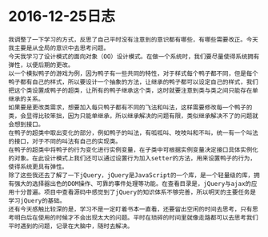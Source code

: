 # 2016-12-25日志
    我调整了一下学习的方式，反思了自己平时没有注意到的意识都有哪些，有哪些需要改正。今天我主要是从全局的意识中去思考问题。
    今天我学习了设计模式的面向对象（OO）设计模式。在做一个系统时，我们要尽量使得系统拥有弹性，以便后期的更改。
    以一个模拟鸭子的游戏为例，因为鸭子有一些共同的特性，对于样式每个鸭子都不同，但是每个鸭子都有自己的样式，所以要设计一个抽象的方法，让继承的鸭子都可以设定自己的样式，我们把这个类设置成鸭子的超类，让所有的鸭子继承这个类，这时就要注意到类与类之间只能存在单继承的关系。
    如果要是更改类需求，想要加入每只鸭子都有不同的飞法和叫法，这样需要修改每一个鸭子的类，会显得比较笨拙，因为只能单继承，所以继承解决的问题有限，类似继承解决不了的问题就会想到接口。
    在鸭子的超类中取出变化的部分，例如鸭子的叫法，有呱呱叫、吱吱叫和不叫，统一有一个叫法的接口，对于不同的叫法有自己的实现类。
    在鸭子的超类中将鸭子的行为变化进行实例变量，在子类中可根据实例变量决定接口具体实例化的对象。在此设计模式上我们还可以通过设置行为加入setter的方法，用来设置鸭子的行为，使得系统更具有弹性。
    除了这些我还去了解了一下jQuery，jQuery是JavaScript的一个库，是一个轻量级的库，拥有强大的选择器出色的DOM操作、可靠的事件处理等功能。在查看目录是，jQuery与ajax的应用十分普遍。项目中查看源码中感觉到了jQuery的知识体系不够完善，所以明天的主要任务是学习jQuery的基础。
    还有今天感触比较深的是，学习不是一定盯着书本一直看，还要留出空闲的时间去思考，只有思考明白后在使用的时候才不会出现太大的问题。平时在琐碎的时间里就像走路都可以去思考我们平时遇到的问题，记录在大脑中，随时去解决。